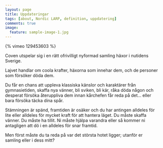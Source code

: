 ```yaml
---
layout: page
title: Uppdateringar
tags: [about, Nordic LARP, definition, uppdatering]
comments: true
image:
  feature: sample-image-1.jpg
---
```


{% vimeo 129453603 %}

Coven utspelar sig i en rätt ofrivilligt nyformad samling häxor i nutidens Sverige. 

Lajvet handlar om coola krafter, häxorna som innehar dem, och de personer som försöker döda dem.

Du får en chans att uppleva klassiska känslor och karaktärer från gymnasietiden, skaffa nya vänner, bli sviken, bli kär, råka döda någon och desperat försöka återuppliva dem innan kårchefen får reda på det... eller bara försöka täcka dina spår.

Stämningen är spänd, framtiden är osäker och du har antingen alldeles för lite eller alldeles för mycket kraft för att hantera läget. Du måste skaffa vänner. Du måste ha tillit. Ni måste hjälpa varandra eller så kommer ni antagligen att dö i en alldeles för snar framtid. 

Men först måste du ta reda på var det största hotet ligger; utanför er samling eller i dess mitt?
